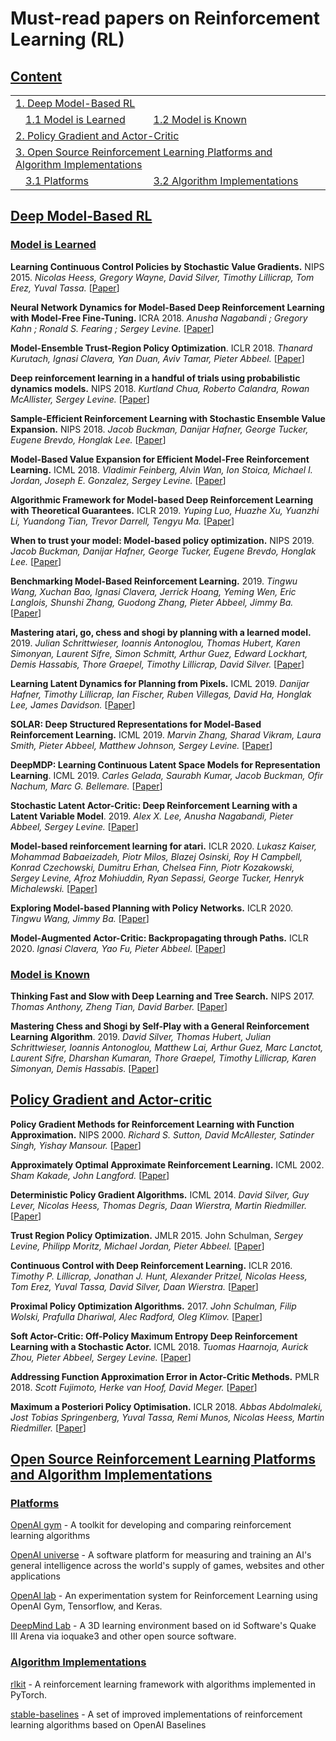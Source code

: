 # Must-read papers on Reinforcement Learning (RL)


## [Content](#content)

<table>
<tr><td colspan="2"><a href="#deep-model-based-rl">1. Deep Model-Based RL</a></td></tr>
<tr>
    <td>&emsp;<a href="#model-is-learned">1.1 Model is Learned</a></td>
    <td>&ensp;<a href="#model-is-known">1.2 Model is Known</a></td>
</tr>
<tr><td colspan="2"><a href="#policy-gradient-and-actor-critic">2. Policy Gradient and Actor-Critic</a></td></tr>
<tr><td colspan="2"><a href="#open-source-reinforcement-learning-platforms-and-algorithm-implementations">3. Open Source Reinforcement Learning Platforms and Algorithm Implementations</a></td></tr>
<tr>
    <td>&emsp;<a href="#platforms">3.1 Platforms</a></td>
    <td>&ensp;<a href="#algorithm-implementations">3.2 Algorithm Implementations</a></td>
</tr>
</table>

## [Deep Model-Based RL](#content)

### [Model is Learned](#content)

**Learning Continuous Control Policies by Stochastic Value Gradients.**  NIPS 2015. *Nicolas Heess, Gregory Wayne, David Silver, Timothy Lillicrap, Tom Erez, Yuval Tassa.* [[Paper](https://arxiv.org/abs/1510.09142)]

**Neural Network Dynamics for Model-Based Deep Reinforcement Learning with Model-Free Fine-Tuning.** ICRA 2018. *Anusha Nagabandi ; Gregory Kahn ; Ronald S. Fearing ; Sergey Levine.* [[Paper](https://arxiv.org/abs/1708.02596)]

**Model-Ensemble Trust-Region Policy Optimization**. ICLR 2018. *Thanard Kurutach, Ignasi Clavera, Yan Duan, Aviv Tamar, Pieter Abbeel.* [[Paper](https://openreview.net/forum?id=SJJinbWRZ&noteId=SJJinbWRZ)]

**Deep reinforcement learning in a handful of trials using probabilistic dynamics models.** NIPS 2018.  *Kurtland Chua, Roberto Calandra, Rowan McAllister, Sergey Levine.* [[Paper](http://papers.nips.cc/paper/7725-deep-reinforcement-learning-in-a-handful-of-trials-using-probabilistic-dynamics-models)]

**Sample-Efficient Reinforcement Learning with Stochastic Ensemble Value Expansion.** NIPS 2018. *Jacob Buckman, Danijar Hafner, George Tucker, Eugene Brevdo, Honglak Lee.* [[Paper](https://arxiv.org/abs/1807.01675)]

**Model-Based Value Expansion for Efficient Model-Free Reinforcement Learning.** ICML 2018. *Vladimir Feinberg, Alvin Wan, Ion Stoica, Michael I. Jordan, Joseph E. Gonzalez, Sergey Levine.* [[Paper](https://arxiv.org/abs/1803.00101)]

**Algorithmic Framework for Model-based Deep Reinforcement Learning with Theoretical Guarantees.** ICLR 2019. *Yuping Luo, Huazhe Xu, Yuanzhi Li, Yuandong Tian, Trevor Darrell, Tengyu Ma.* [[Paper](https://arxiv.org/abs/1807.03858)]

**When to trust your model: Model-based policy optimization.** NIPS 2019. *Jacob Buckman, Danijar Hafner, George Tucker, Eugene Brevdo, Honglak Lee.* [[Paper](http://papers.nips.cc/paper/9416-when-to-trust-your-model-model-based-policy-optimization)]

**Benchmarking Model-Based Reinforcement Learning.** 2019. *Tingwu Wang, Xuchan Bao, Ignasi Clavera, Jerrick Hoang, Yeming Wen, Eric Langlois, Shunshi Zhang, Guodong Zhang, Pieter Abbeel, Jimmy Ba.* [[Paper](https://arxiv.org/abs/1907.02057)]

**Mastering atari, go, chess and shogi by planning with a learned model.** 2019. *Julian Schrittwieser, Ioannis Antonoglou, Thomas Hubert, Karen Simonyan, Laurent Sifre, Simon Schmitt, Arthur Guez, Edward Lockhart, Demis Hassabis, Thore Graepel, Timothy Lillicrap, David Silver.* [[Paper](https://arxiv.org/abs/1911.08265)]

**Learning Latent Dynamics for Planning from Pixels.** ICML 2019.  *Danijar Hafner, Timothy Lillicrap, Ian Fischer, Ruben Villegas, David Ha, Honglak Lee, James Davidson.* [[Paper](http://proceedings.mlr.press/v97/hafner19a.html)]

**SOLAR: Deep Structured Representations for Model-Based Reinforcement Learning.** ICML 2019. *Marvin Zhang, Sharad Vikram, Laura Smith, Pieter Abbeel, Matthew Johnson, Sergey Levine.* [[Paper](http://proceedings.mlr.press/v97/zhang19m.html)]

**DeepMDP: Learning Continuous Latent Space Models for Representation Learning**. ICML 2019. *Carles Gelada, Saurabh Kumar, Jacob Buckman, Ofir Nachum, Marc G. Bellemare.* [[Paper](http://proceedings.mlr.press/v97/gelada19a.html)]

**Stochastic Latent Actor-Critic: Deep Reinforcement Learning with a Latent Variable Model**. 2019. *Alex X. Lee, Anusha Nagabandi, Pieter Abbeel, Sergey Levine.* [[Paper](https://arxiv.org/abs/1907.00953)]

**Model-based reinforcement learning for atari.**  ICLR 2020. *Lukasz Kaiser, Mohammad Babaeizadeh, Piotr Milos, Blazej Osinski, Roy H Campbell, Konrad Czechowski, Dumitru Erhan, Chelsea Finn, Piotr Kozakowski, Sergey Levine, Afroz Mohiuddin, Ryan Sepassi, George Tucker, Henryk Michalewski.* [[Paper](https://arxiv.org/abs/1903.00374)]

**Exploring Model-based Planning with Policy Networks.** ICLR 2020. *Tingwu Wang, Jimmy Ba.* [[Paper](https://arxiv.org/abs/1906.08649)]

**Model-Augmented Actor-Critic: Backpropagating through Paths.** ICLR 2020. *Ignasi Clavera, Yao Fu, Pieter Abbeel.* [[Paper](https://openreview.net/forum?id=Skln2A4YDB)]

### [Model is Known](#content)

**Thinking Fast and Slow with Deep Learning and Tree Search.** NIPS 2017. *Thomas Anthony, Zheng Tian, David Barber.* [[Paper](https://arxiv.org/abs/1705.08439)]

**Mastering Chess and Shogi by Self-Play with a General Reinforcement Learning Algorithm**. 2019. *David Silver, Thomas Hubert, Julian Schrittwieser, Ioannis Antonoglou, Matthew Lai, Arthur Guez, Marc Lanctot, Laurent Sifre, Dharshan Kumaran, Thore Graepel, Timothy Lillicrap, Karen Simonyan, Demis Hassabis.* [[Paper](https://arxiv.org/abs/1712.01815)]

## [Policy Gradient and Actor-critic](#content)

**Policy Gradient Methods for Reinforcement Learning with Function Approximation.** NIPS 2000. *Richard S. Sutton, David McAllester, Satinder Singh, Yishay Mansour.* [[Paper](https://papers.nips.cc/paper/1713-policy-gradient-methods-for-reinforcement-learning-with-function-approximation.pdf)]

**Approximately Optimal Approximate Reinforcement Learning.** ICML 2002. *Sham Kakade, John Langford.* [[Paper](https://people.eecs.berkeley.edu/~pabbeel/cs287-fa09/readings/KakadeLangford-icml2002.pdf)]

**Deterministic Policy Gradient Algorithms.** ICML 2014. *David Silver, Guy Lever, Nicolas Heess, Thomas Degris, Daan Wierstra, Martin Riedmiller.* [[Paper](http://proceedings.mlr.press/v32/silver14.pdf)]

**Trust Region Policy Optimization.** JMLR 2015. John Schulman, *Sergey Levine, Philipp Moritz, Michael Jordan, Pieter Abbeel.* [[Paper](https://arxiv.org/abs/1502.05477)]

**Continuous Control with Deep Reinforcement Learning.** ICLR 2016. *Timothy P. Lillicrap, Jonathan J. Hunt, Alexander Pritzel, Nicolas Heess, Tom Erez, Yuval Tassa, David Silver, Daan Wierstra.* [[Paper](https://arxiv.org/abs/1509.02971)]

**Proximal Policy Optimization Algorithms.** 2017. *John Schulman, Filip Wolski, Prafulla Dhariwal, Alec Radford, Oleg Klimov.* [[Paper](https://arxiv.org/abs/1707.06347)]

**Soft Actor-Critic: Off-Policy Maximum Entropy Deep Reinforcement Learning with a Stochastic Actor.** ICML 2018. *Tuomas Haarnoja, Aurick Zhou, Pieter Abbeel, Sergey Levine.* [[Paper](https://arxiv.org/abs/1801.01290)]


**Addressing Function Approximation Error in Actor-Critic Methods.** PMLR 2018. *Scott Fujimoto, Herke van Hoof, David Meger.* [[Paper](https://arxiv.org/abs/1802.09477)]

**Maximum a Posteriori Policy Optimisation.** ICLR 2018. *Abbas Abdolmaleki, Jost Tobias Springenberg, Yuval Tassa, Remi Munos, Nicolas Heess, Martin Riedmiller.* [[Paper](https://arxiv.org/abs/1806.06920)]

## [Open Source Reinforcement Learning Platforms and Algorithm Implementations](#content)

### [Platforms](#content)

[OpenAI gym](https://github.com/openai/gym) - A toolkit for developing and comparing reinforcement learning algorithms

[OpenAI universe](https://github.com/openai/universe) - A software platform for measuring and training an AI's general intelligence across the world's supply of games, websites and other applications

[OpenAI lab](https://github.com/kengz/openai_lab) - An experimentation system for Reinforcement Learning using OpenAI Gym, Tensorflow, and Keras.

[DeepMind Lab](https://github.com/deepmind/lab) - A 3D learning environment based on id Software's Quake III Arena via ioquake3 and other open source software.

### [Algorithm Implementations](#content)

[rlkit](https://github.com/vitchyr/rlkit) - A reinforcement learning framework with algorithms implemented in PyTorch.

[stable-baselines](https://github.com/hill-a/stable-baselines) - A set of improved implementations of reinforcement learning algorithms based on OpenAI Baselines
